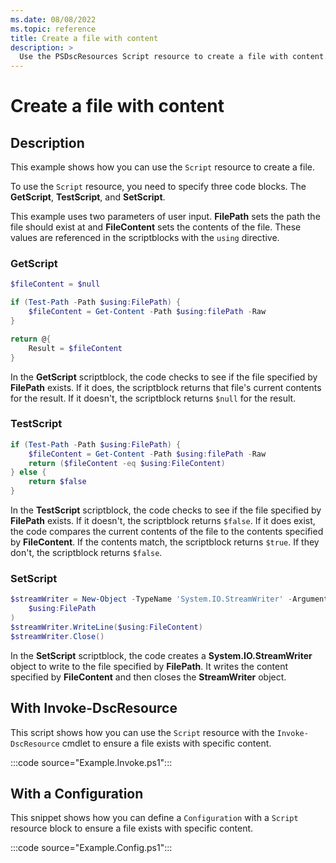 ```yaml
---
ms.date: 08/08/2022
ms.topic: reference
title: Create a file with content
description: >
  Use the PSDscResources Script resource to create a file with content.
---
```


# Create a file with content

## Description

This example shows how you can use the `Script` resource to create a file.

To use the `Script` resource, you need to specify three code blocks. The **GetScript**,
**TestScript**, and **SetScript**.

This example uses two parameters of user input. **FilePath** sets the path the file should exist at
and **FileContent** sets the contents of the file. These values are referenced in the scriptblocks
with the `using` directive.

### GetScript

```powershell
$fileContent = $null

if (Test-Path -Path $using:FilePath) {
    $fileContent = Get-Content -Path $using:filePath -Raw
}

return @{
    Result = $fileContent
}
```

In the **GetScript** scriptblock, the code checks to see if the file specified by **FilePath**
exists. If it does, the scriptblock returns that file's current contents for the result. If it
doesn't, the scriptblock returns `$null` for the result.

### TestScript

```powershell
if (Test-Path -Path $using:FilePath) {
    $fileContent = Get-Content -Path $using:filePath -Raw
    return ($fileContent -eq $using:FileContent)
} else {
    return $false
}
```

In the **TestScript** scriptblock, the code checks to see if the file specified by **FilePath**
exists. If it doesn't, the scriptblock returns `$false`. If it does exist, the code compares the
current contents of the file to the contents specified by **FileContent**. If the contents match,
the scriptblock returns `$true`. If they don't, the scriptblock returns `$false`.

### SetScript

```powershell
$streamWriter = New-Object -TypeName 'System.IO.StreamWriter' -ArgumentList @(
    $using:FilePath
)
$streamWriter.WriteLine($using:FileContent)
$streamWriter.Close()
```

In the **SetScript** scriptblock, the code creates a **System.IO.StreamWriter** object to write to
the file specified by **FilePath**. It writes the content specified by **FileContent** and then
closes the **StreamWriter** object.

## With Invoke-DscResource

This script shows how you can use the `Script` resource with the `Invoke-DscResource` cmdlet to
ensure a file exists with specific content.

:::code source="Example.Invoke.ps1":::

## With a Configuration

This snippet shows how you can define a `Configuration` with a `Script` resource block to ensure a
file exists with specific content.

:::code source="Example.Config.ps1":::

